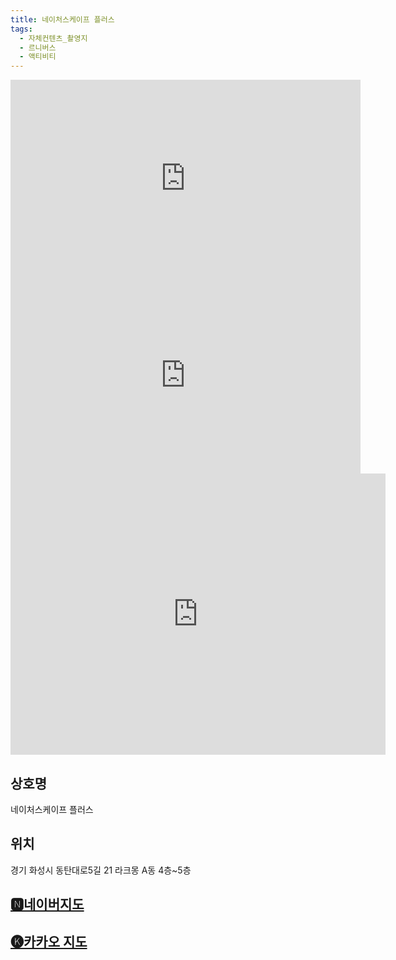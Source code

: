 ```yaml
---
title: 네이처스케이프 플러스
tags:
  - 자체컨텐츠_촬영지
  - 르니버스
  - 액티비티
---
```

<iframe width="560" height="315" src="https://www.youtube.com/embed/p3vgC9zwuNY?si=KZJ-AsskbElEfMBC" title="YouTube video player" frameborder="0" allow="accelerometer; autoplay; clipboard-write; encrypted-media; gyroscope; picture-in-picture; web-share" referrerpolicy="strict-origin-when-cross-origin" allowfullscreen></iframe>
<iframe width="560" height="315" src="https://www.youtube.com/embed/UK39k29LI08?si=wO3wI6qAXt4PEznj" title="YouTube video player" frameborder="0" allow="accelerometer; autoplay; clipboard-write; encrypted-media; gyroscope; picture-in-picture; web-share" referrerpolicy="strict-origin-when-cross-origin" allowfullscreen></iframe>
<iframe src="https://www.google.com/maps/embed?pb=!1m18!1m12!1m3!1d3179.403213093295!2d127.10255851183962!3d37.16688757202878!2m3!1f0!2f0!3f0!3m2!1i1024!2i768!4f13.1!3m3!1m2!1s0x357b4702c2c14c67%3A0x72da7a46024e40b0!2z64Sk7J207LKY7Iqk7LyA7J207ZSEIO2UjOufrOyKpA!5e0!3m2!1sko!2skr!4v1741439772755!5m2!1sko!2skr" width="600" height="450" style="border:0;" allowfullscreen="" loading="lazy" referrerpolicy="no-referrer-when-downgrade"></iframe>

## 상호명
네이처스케이프 플러스

## 위치
경기 화성시 동탄대로5길 21 라크몽 A동 4층~5층


## [🅽네이버지도](https://naver.me/G58gOlbU)

## [🅚카카오 지도](https://place.map.kakao.com/962734611)